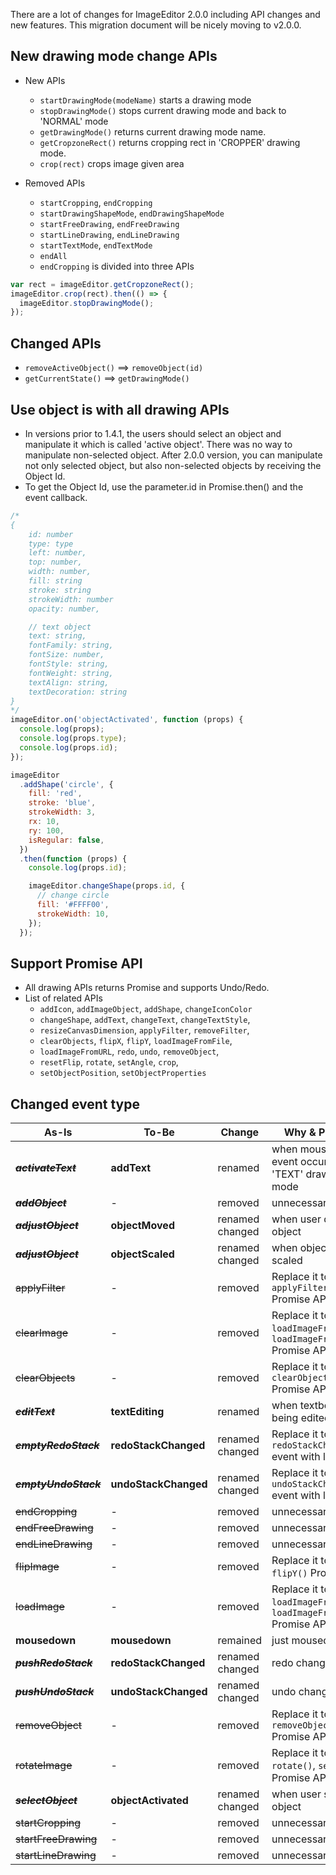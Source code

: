 There are a lot of changes for ImageEditor 2.0.0 including API changes and new features. This migration document will be nicely moving to v2.0.0.

## New drawing mode change APIs

- New APIs

  - `startDrawingMode(modeName)` starts a drawing mode
  - `stopDrawingMode()` stops current drawing mode and back to 'NORMAL' mode
  - `getDrawingMode()` returns current drawing mode name.
  - `getCropzoneRect()` returns cropping rect in 'CROPPER' drawing mode.
  - `crop(rect)` crops image given area

- Removed APIs
  - `startCropping`, `endCropping`
  - `startDrawingShapeMode`, `endDrawingShapeMode`
  - `startFreeDrawing`, `endFreeDrawing`
  - `startLineDrawing`, `endLineDrawing`
  - `startTextMode`, `endTextMode`
  - `endAll`
  - `endCropping` is divided into three APIs

```js
var rect = imageEditor.getCropzoneRect();
imageEditor.crop(rect).then(() => {
  imageEditor.stopDrawingMode();
});
```

## Changed APIs

- `removeActiveObject()` ==> `removeObject(id)`
- `getCurrentState()` ==> `getDrawingMode()`

## Use object is with all drawing APIs

- In versions prior to 1.4.1, the users should select an object and manipulate it which is called 'active object'. There was no way to manipulate non-selected object. After 2.0.0 version, you can manipulate not only selected object, but also non-selected objects by receiving the Object Id.
- To get the Object Id, use the parameter.id in Promise.then() and the event callback.

```js
/*
{
    id: number
    type: type
    left: number,
    top: number,
    width: number,
    fill: string
    stroke: string
    strokeWidth: number
    opacity: number,

    // text object
    text: string,
    fontFamily: string,
    fontSize: number,
    fontStyle: string,
    fontWeight: string,
    textAlign: string,
    textDecoration: string
}
*/
imageEditor.on('objectActivated', function (props) {
  console.log(props);
  console.log(props.type);
  console.log(props.id);
});
```

```js
imageEditor
  .addShape('circle', {
    fill: 'red',
    stroke: 'blue',
    strokeWidth: 3,
    rx: 10,
    ry: 100,
    isRegular: false,
  })
  .then(function (props) {
    console.log(props.id);

    imageEditor.changeShape(props.id, {
      // change circle
      fill: '#FFFF00',
      strokeWidth: 10,
    });
  });
```

## Support Promise API

- All drawing APIs returns Promise and supports Undo/Redo.
- List of related APIs
  - `addIcon`, `addImageObject`, `addShape`, `changeIconColor`
  - `changeShape`, `addText`, `changeText`, `changeTextStyle`,
  - `resizeCanvasDimension`, `applyFilter`, `removeFilter`,
  - `clearObjects`, `flipX`, `flipY`, `loadImageFromFile`,
  - `loadImageFromURL`, `redo`, `undo`, `removeObject`,
  - `resetFlip`, `rotate`, `setAngle`, `crop`,
  - `setObjectPosition`, `setObjectProperties`

## Changed event type

| As-Is                    | To-Be                | Change             | Why & Purpose                                                         |
| ------------------------ | -------------------- | ------------------ | --------------------------------------------------------------------- |
| **~~_activateText_~~**   | **addText**          | renamed            | when mousedown event occurs in 'TEXT' drawing mode                    |
| **_~~addObject~~_**      | -                    | removed            | unnecessary                                                           |
| **_~~adjustObject~~_**   | **objectMoved**      | renamed<br>changed | when user drags an object                                             |
| **_~~adjustObject~~_**   | **objectScaled**     | renamed<br>changed | when object is being scaled                                           |
| ~~applyFilter~~          | -                    | removed            | Replace it to `applyFilter()` Promise API                             |
| ~~clearImage~~           | -                    | removed            | Replace it to `loadImageFromFile()`, `loadImageFromURL()` Promise API |
| ~~clearObjects~~         | -                    | removed            | Replace it to `clearObjects()` Promise API                            |
| **_~~editText~~_**       | **textEditing**      | renamed            | when textbox is being edited                                          |
| **~~_emptyRedoStack_~~** | **redoStackChanged** | renamed<br>changed | Replace it to `redoStackChanged` event with length `0`                |
| **~~_emptyUndoStack_~~** | **undoStackChanged** | renamed<br>changed | Replace it to `undoStackChanged` event with length `0`                |
| ~~endCropping~~          | -                    | removed            | unnecessary                                                           |
| ~~endFreeDrawing~~       | -                    | removed            | unnecessary                                                           |
| ~~endLineDrawing~~       | -                    | removed            | unnecessary                                                           |
| ~~flipImage~~            | -                    | removed            | Replace it to `flipX()`, `flipY()` Promise API                        |
| ~~loadImage~~            | -                    | removed            | Replace it to `loadImageFromFile()`, `loadImageFromURL()` Promise API |
| **mousedown**            | **mousedown**        | remained           | just mousedown                                                        |
| **_~~pushRedoStack~~_**  | **redoStackChanged** | renamed<br>changed | redo change event                                                     |
| **_~~pushUndoStack~~_**  | **undoStackChanged** | renamed<br>changed | undo change event                                                     |
| ~~removeObject~~         | -                    | removed            | Replace it to `removeObject()` Promise API                            |
| ~~rotateImage~~          | -                    | removed            | Replace it to `rotate()`, `setAngle()` Promise API                    |
| **_~~selectObject~~_**   | **objectActivated**  | renamed<br>changed | when user selects an object                                           |
| ~~startCropping~~        | -                    | removed            | unnecessary                                                           |
| ~~startFreeDrawing~~     | -                    | removed            | unnecessary                                                           |
| ~~startLineDrawing~~     | -                    | removed            | unnecessary                                                           |
